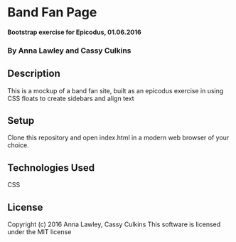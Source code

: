 # Band Fan Page
**Bootstrap exercise for Epicodus, 01.06.2016**
### By Anna Lawley and Cassy Culkins


## Description
This is a mockup of a band fan site, built as an epicodus exercise in using CSS floats to create sidebars and align text

## Setup
Clone this repository and open index.html in a modern  web browser of your choice.


## Technologies Used
CSS

## License
Copyright (c) 2016 Anna Lawley, Cassy Culkins
This software is licensed under the MIT license
